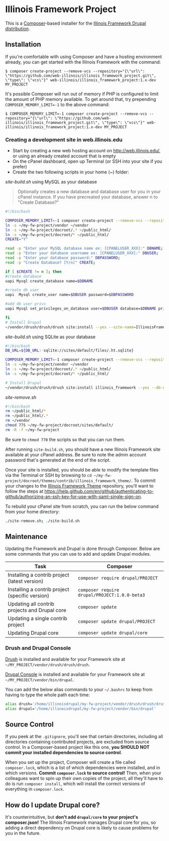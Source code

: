 # Illinois Framework Project

This is a [Composer](https://getcomposer.org/)-based installer for the [Illinois Framework Drupal distribution](https://github.com/web-illinois/illinois_framework_profile).

## Installation

If you're comfortable with using Composer and have a hosting environment already, you can get started with the Illinois Framework with the command:

```
$ composer create-project --remove-vcs --repository="{\"url\": \"https://github.com/web-illinois/illinois_framework_project.git\", \"type\": \"vcs\"}" web-illinois/illinois_framework_project:1.x-dev MY_PROJECT
```

It's possible Composer will run out of memory if PHP is configured to limit the amount of PHP memory available. To get around that, try prepending `COMPOSER_MEMORY_LIMIT=-1` to the above command:

```
$ COMPOSER_MEMORY_LIMIT=-1 composer create-project --remove-vcs --repository="{\"url\": \"https://github.com/web-illinois/illinois_framework_project.git\", \"type\": \"vcs\"}" web-illinois/illinois_framework_project:1.x-dev MY_PROJECT
```

### Creating a development site in web.illinois.edu

* Start by creating a new web hosting account on http://web.illinois.edu/, or using an already created account that is empty
* On the cPanel dashboard, open up Terminal (or SSH into your site if you prefer)
* Create the two following scripts in your home (~) folder:

_site-build.sh_ using MySQL as your database
> Optionally creates a new database and database user for you in your cPanel instance. If you have precreated your database, answer n to "Create Database?" 
```bash
#!/bin/bash

COMPOSER_MEMORY_LIMIT=-1 composer create-project --remove-vcs --repository="{\"url\": \"https://github.com/web-illinois/illinois_framework_project.git\", \"type\": \"vcs\"}" web-illinois/illinois_framework_project:1.x-dev my-fw-project
ln -s ~/my-fw-project/vendor ~/vendor
ln -s ~/my-fw-project/docroot/.* ~/public_html/
ln -s ~/my-fw-project/docroot/* ~/public_html/
CREATE="Y"

read -p "Enter your MySQL database name ex: [CPANELUSER_XXX]:" DBNAME;
read -p "Enter your database username ex: [CPANELUSER_XXX]:" DBUSER;
read -p "Enter your database password:" DBPASSWORD;
read -p "Create Database? [Y/n]" CREATE;

if [ $CREATE != n ]; then
#create database
uapi Mysql create_database name=$DBNAME

#create db user
uapi  Mysql create_user name=$DBUSER password=$DBPASSWORD

#add db user privs
uapi Mysql set_privileges_on_database user=$DBUSER database=$DBNAME privileges=SELECT,INSERT,UPDATE,DELETE,CREATE,DROP,INDEX,ALTER,CREATE%20TEMPORARY%20TABLES

fi
# Install Drupal
~/vendor/drush/drush/drush site:install --yes --site-name=IllinoisFramework --db-url="mysql://$DBUSER:$DBPASSWORD@localhost/$DBNAME"
```

_site-build.sh_ using SQLite as your database
```bash
#!/bin/bash
DB_URL=${DB_URL:-sqlite://sites/default/files/.ht.sqlite}

COMPOSER_MEMORY_LIMIT=-1 composer create-project --remove-vcs --repository="{\"url\": \"https://github.com/web-illinois/illinois_framework_project.git\", \"type\": \"vcs\"}" web-illinois/illinois_framework_project:1.x-dev my-fw-project
ln -s ~/my-fw-project/vendor ~/vendor
ln -s ~/my-fw-project/docroot/.* ~/public_html/
ln -s ~/my-fw-project/docroot/* ~/public_html/

# Install Drupal
~/vendor/drush/drush/drush site:install illinois_framework --yes --db-url=$DB_URL --site-name=IllinoisFramework
```

_site-remove.sh_
```bash
#!/bin/bash
rm ~/public_html/*
rm ~/public_html/.*
rm ~/vendor
chmod 775 ~/my-fw-project/docroot/sites/default/
rm -R -f ~/my-fw-project
```

Be sure to `chmod 770` the scripts so that you can run them.

After running `site-build.sh`, you should have a new Illinois Framework site available at your cPanel address. Be sure to note the admin account password that's generated at the end of the script.

Once your site is installed, you should be able to modify the template files via the Terminal or SSH by browsing to `cd ~/my-fw-project/docroot/themes/contrib/illinois_framework_theme/`. To commit your changes to the [Illinois Framework Theme](https://github.com/web-illinois/illinois_framework_theme) repository, you'll want to follow the steps at https://help.github.com/en/github/authenticating-to-github/authorizing-an-ssh-key-for-use-with-saml-single-sign-on.

To rebuild your cPanel site from scratch, you can run the below command from your home directory:

```bash
./site-remove.sh; ./site-build.sh
```

## Maintenance

Updating the Framework and Drupal is done through Composer. Below are some commands that you can use to add and update Drupal modules.

| Task                                            | Composer                                          |
|-------------------------------------------------|---------------------------------------------------|
| Installing a contrib project (latest version)   | ```composer require drupal/PROJECT```             |
| Installing a contrib project (specific version) | ```composer require drupal/PROJECT:1.0.0-beta3``` |
| Updating all contrib projects and Drupal core   | ```composer update```                             |
| Updating a single contrib project               | ```composer update drupal/PROJECT```              |
| Updating Drupal core                            | ```composer update drupal/core```                 |

### Drush and Drupal Console

[Drush](https://www.drush.org/) is installed and available for your Framework site at `~/MY_PROJECT/vendor/drush/drush/drush`.

[Drupal Console](https://drupalconsole.com/docs/en/about/what-is-the-drupal-console) is installed and available for your Framework site at `~/MY_PROJECT/vendor/bin/drupal`.

You can add the below alias commands to your `~/.bashrc` to keep from having to type the whole path each time:

```bash
alias drush='/home/illinoisdrupal/my-fw-project/vendor/drush/drush/drush'
alias drupal='/home/illinoisdrupal/my-fw-project/vendor/bin/drupal'
```

## Source Control
If you peek at the ```.gitignore```, you'll see that certain directories, including all directories containing contributed projects, are excluded from source control. In a Composer-based project like this one, **you SHOULD NOT commit your installed dependencies to source control**.

When you set up the project, Composer will create a file called ```composer.lock```, which is a list of which dependencies were installed, and in which versions. **Commit ```composer.lock``` to source control!** Then, when your colleagues want to spin up their own copies of the project, all they'll have to do is run ```composer install```, which will install the correct versions of everything in ```composer.lock```.

## How do I update Drupal core?
It's counterintuitive, but **don't add `drupal/core` to your project's composer.json!** The Illinois Framework manages Drupal core for you, so adding a direct dependency on Drupal core is likely to cause problems for you in the future.
